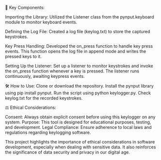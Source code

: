 🔑 Key Components:

Importing the Library:
Utilized the Listener class from the pynput.keyboard module to monitor keyboard events.

Defining the Log File:
Created a log file (keylog.txt) to store the captured keystrokes.

Key Press Handling:
Developed the on_press function to handle key press events. This function opens the log file in append mode and writes the pressed keys to it.

Setting Up the Listener:
Set up a listener to monitor keystrokes and invoke the on_press function whenever a key is pressed. The listener runs continuously, awaiting keypress events.

🛠 How to Use:
Clone or download the repository.
Install the pynput library using pip install pynput.
Run the script using python keylogger.py.
Check keylog.txt for the recorded keystrokes.

⚖️ Ethical Considerations:

Consent: Always obtain explicit consent before using this keylogger on any system.
Purpose: This tool is designed for educational purposes, testing, and development.
Legal Compliance: Ensure adherence to local laws and regulations regarding keylogging software.

This project highlights the importance of ethical considerations in software development, especially when dealing with sensitive data. It also reinforces the significance of data security and privacy in our digital age.
